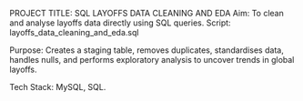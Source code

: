PROJECT TITLE: SQL LAYOFFS DATA CLEANING AND EDA
Aim: To clean and analyse layoffs data directly using SQL queries.
Script: layoffs_data_cleaning_and_eda.sql

Purpose: Creates a staging table, removes duplicates, standardises data, handles nulls, and performs exploratory analysis to uncover trends in global layoffs.

Tech Stack: MySQL, SQL.
